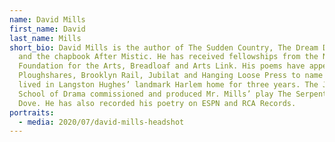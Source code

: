 ```yaml
---
name: David Mills
first_name: David
last_name: Mills
short_bio: David Mills is the author of The Sudden Country, The Dream Detective
  and the chapbook After Mistic. He has received fellowships from the New York
  Foundation for the Arts, Breadloaf and Arts Link. His poems have appeared in
  Ploughshares, Brooklyn Rail, Jubilat and Hanging Loose Press to name a few. He
  lived in Langston Hughes’ landmark Harlem home for three years. The Juilliard
  School of Drama commissioned and produced Mr. Mills’ play The Serpent and the
  Dove. He has also recorded his poetry on ESPN and RCA Records.
portraits:
  - media: 2020/07/david-mills-headshot
---
```

